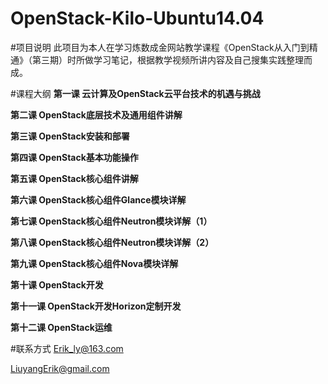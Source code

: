 # OpenStack-Kilo-Ubuntu14.04
#项目说明
此项目为本人在学习炼数成金网站教学课程《OpenStack从入门到精通》（第三期）时所做学习笔记，根据教学视频所讲内容及自己搜集实践整理而成。

#课程大纲
**第一课 云计算及OpenStack云平台技术的机遇与挑战**

**第二课 OpenStack底层技术及通用组件讲解**

**第三课 OpenStack安装和部署**

**第四课 OpenStack基本功能操作**

**第五课 OpenStack核心组件讲解**

**第六课 OpenStack核心组件Glance模块详解**

**第七课 OpenStack核心组件Neutron模块详解（1）**

**第八课 OpenStack核心组件Neutron模块详解（2）**

**第九课 OpenStack核心组件Nova模块详解**

**第十课 OpenStack开发**

**第十一课 OpenStack开发Horizon定制开发**

**第十二课 OpenStack运维**

#联系方式
Erik_ly@163.com

LiuyangErik@gmail.com



